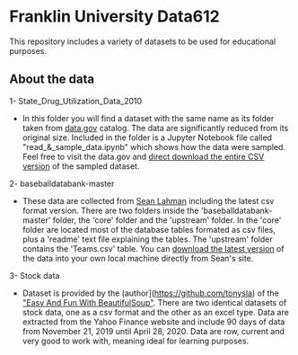# Franklin University Data612

This repository includes a variety of datasets to be used for educational purposes. 

## About the data

1- State_Drug_Utilization_Data_2010

  - In this folder you will find a dataset with the same name as its folder taken from [data.gov](https://catalog.data.gov/dataset/state-drug-utilization-data-2010-81ad0) catalog. The data are significantly reduced from its original size. Included in the folder is a Jupyter Notebook file called "read_&_sample_data.ipynb" which shows how the data were sampled. Feel free to visit the data.gov and [direct download the entire CSV version](https://data.medicaid.gov/api/views/mmgn-kvy5/rows.csv?accessType=DOWNLOAD) of the sampled dataset. 

2- baseballdatabank-master

  - These data are collected from [Sean Lahman](http://www.seanlahman.com/about/) including the latest csv format version. There are two folders inside the 'baseballdatabank-master' folder, the 'core' folder and the 'upstream' folder. In the 'core' folder are located most of the database tables formated as csv files, plus a 'readme' text file explaining the tables. The 'upstream' folder contains the 'Teams.csv' table. You can [download the latest version](http://www.seanlahman.com/baseball-archive/statistics/) of the data into your own local machine directly from Sean's site. 

3- Stock data

  - Dataset is provided by the (author](https://github.com/tonysla) of the ["Easy And Fun With BeautifulSoup"](https://github.com/tonysla/Easy-And-Fun-With-BeautifulSoup). There are two identical datasets of stock data, one as a csv format and the other as an excel type. Data are extracted from the Yahoo Finance website and include 90 days of data from November 21, 2019 until April 28, 2020. Data are row, current and very good to work with, meaning ideal for learning purposes. 
